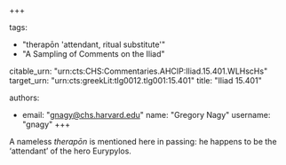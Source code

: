 +++

tags:
- "therapōn &#39;attendant, ritual substitute&#39;"
- "A Sampling of Comments on the Iliad"

citable_urn: "urn:cts:CHS:Commentaries.AHCIP:Iliad.15.401.WLHscHs"
target_urn: "urn:cts:greekLit:tlg0012.tlg001:15.401"
title: "Iliad 15.401"

authors:
- email: "gnagy@chs.harvard.edu"
  name: "Gregory Nagy"
  username: "gnagy"
+++

<p>A nameless <em>therapōn</em> is mentioned here in passing: he happens to be the ‘attendant’ of the hero Eurypylos.  </p>